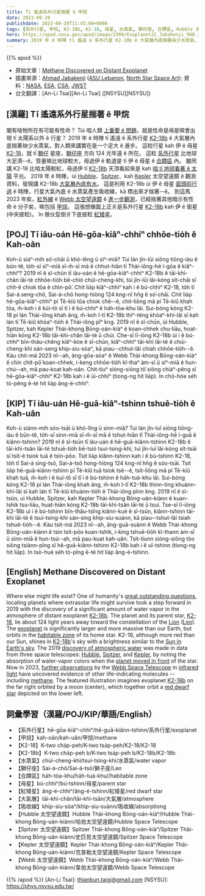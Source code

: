 ```yaml
---
title: Tī 遙遠系外行星揣著 ê 甲烷
date: 2023-09-20
publishdate: 2023-09-20T11:45:00+0800
tags: [系外行星, 甲烷, K2-18b, K2-18, 母星, 水蒸氣, 獅仔座, 合蹛區, Hubble 太空望遠鏡, Spitzer 太空望遠鏡, Kepler 太空望遠鏡, Webb 太空望遠鏡, 紅矮星, 大氣層, 吸收線]
hero: https://apod.nasa.gov/apod/image/2309/ExoplanetJ2_Jabakenji_960.jpg
summary: 2019 年 ê 時陣 tī 遙遠 ê 系外行星 K2-18b ê 大氣層內底揣著袂少水蒸氣，對人類來講實在是一个足大 ê 進步。
---
```


{{% apod %}}

- 原始文章：[Methane Discovered on Distant Exoplanet](https://apod.nasa.gov/apod/ap230920.html)
- 插畫來源：[Ahmad Jabakenji](mailto:a.jabakenji@gmail.com) ([ASU Lebanon](https://www.instagram.com/asu_lebanon/), [North Star Space Art](https://www.instagram.com/north_star_space_art/)); 資料：[NASA](https://www.nasa.gov/), [ESA](https://www.esa.int), [CSA](https://www.asc-csa.gc.ca/eng/), [JWST](https://webb.nasa.gov/)
- 台文翻譯：[An-Li Tsai][An-Li Tsai] ([NSYSU][NSYSU])

## [漢羅] Tī 遙遠系外行星揣著 ê 甲烷
閣有啥物所在有可能有性命？
Tùi 咱人類 [上重要 ê 問題][great outstanding questions]，就是性命是毋是嘛會出現 tī 太陽系以外 ê 行星？
2019 年 ê 時陣 tī 遙遠 ê 系外行星 [K2-18b][K2-18b 1] ê 大氣層內底揣著袂少水蒸氣，對人類來講實在是一个足大 ê 進步。
這粒行星 kah 伊 ê 母星 [K2-18][K2-18]，就 tī [獅仔][Lion] 星座，[獅仔座][Leo] 方向 124 光年遠 ê 所在。
這粒 [系外行星][exoplanet] 比地球大足濟--ê，質量嘛比地球較大，毋過伊 ê 軌道是 tī 伊 ê 母星 ê [合蹛區][habitable zone] 內。
雖罔講 K2-18 比咱太陽較紅，毋過伊 tī [K2-18b][K2-18b 2] 天頂看起來是 kah [咱 tī 地球看著 ê 太陽][Sun in Earth's sky] 平光。
2019 年 ê 時陣，ùi [Hubble][Hubble]、[Spitzer][Spitzer]、kah [Kepler][Kepler] 太空望遠鏡 ê 觀測資料，發現講 K2-18b [大氣層內底有水][discovery of atmospheric water]。
這是利用 K2-18b ùi 伊 ê 母星 [面頭前行過][planet moved in front] ê 時陣，行星大氣內底 ê 水蒸氣產生吸收線，kā 標出來才揣著--ê。
到這馬 2023 年矣，[紅外線][infrared light] ê [Webb 太空望遠鏡][Webb Space Telescope] ê [進一步觀測][further observations]，已經揣著其他暗示有性命 ê 分子矣，嘛包括 [甲烷][methane]。
這張想像圖上正爿是系外行星 [K2-18b][K2-18b 3] kah 伊 ê 衛星 (中央彼粒)。
In 做伙踅倒爿下底彼粒 [紅矮星][red dwarf star]。

## [POJ] Tī iâu-oán Hē-gōa-kiâⁿ-chhiⁿ chhōe-tio̍h ê Kah-oân
Koh-ū siáⁿ-mih só͘-chāi ū khó-lêng ū sìⁿ-miā?
Tùi lán jîn-lūi siōng tiōng-iàu ê būn-tê, to̍h-sī sìⁿ-miā sī-m̄-sī mā ē chhut-hiān tī Thài-iông-hē í-gōa ê kiâⁿ-chhiⁿ?
2019 nî ê sî-chūn tī iâu-oán ê hē-gōa-kiâⁿ-chhiⁿ K2-18b ê tāi-khì-chân lāi-té chhōe-tio̍h bē-chió chúi-cheng-khì, tùi jîn-lūi lâi-kóng si̍t-chāi sī chi̍t-ê chiok tōa ê chìn-pō͘.
Chit lia̍p kiâⁿ-chhiⁿ kah i ê bú-chhiⁿ K2-18, to̍h tī Sai-á seng-chō, Sai-á-chō hong-hiòng 124 kng-nî hn̄g ê só͘-chāi.
Chit lia̍p hē-gōa-kiâⁿ-chhiⁿ pí Tē-kiû tōa chiok chē--ê, chit-liōng mā pí Tē-kiû khah tōa, m̄-koh i ê kúi-tō sī tī i ê bú-chhiⁿ ê ha̍h-tòa-khu lāi.
Sui-bóng kóng K2-18 pí lán Thài-iông khah âng, m̄-koh I-tī K2-18b thiⁿ-téng khòaⁿ-khí-lâi sī kah lán tī Tē-kiû khòaⁿ-tio̍h ê Thài-iông pîⁿ kng.
2019 nî ê sî-chūn, ùi Hubble, Spitzer, kah Kepler Thài-khong Bōng-oán-kiàⁿ ê koan-chhek chu-liāu, hoat-hiān kóng K2-18b tāi-khì-chân lāi-té ū chúi.
Che-sī lī-iōng K2-18b ùi i ê bú-chhiⁿ bīn-thâu-chêng kiâⁿ-kòe ê sî-chūn, kiâⁿ-chhiⁿ tāi-khì lāi-té ê chúi-cheng-khì sán-seng khip-siu-sòaⁿ, kā piau--chhut-lâi chiah chhōe-tio̍h--ê.
Kàu chit-má 2023 nî--ah, âng-gōa-sòaⁿ ê Webb Thài-khong Bōng-oán-kiàⁿ ê chìn chi̍t-pō͘ koan-chhek, í-keng chhōe-tio̍h kî-thaⁿ àm-sī ū sìⁿ-miā ê hun-chú--ah, mā pau-koat kah-oân.
Chit-tiuⁿ sióng-siōng tô͘ siōng chiàⁿ-pêng sī hē-gōa-kiâⁿ-chhiⁿ K2-18b kah i ê ūi-chhiⁿ (tiong-ng hit lia̍p).
In chò-hóe se̍h tò-pêng ē-té hit lia̍p âng-é-chhiⁿ.

## [KIP] Tī iâu-uán Hē-guā-kiâⁿ-tshinn tshuē-tio̍h ê Kah-uân
Koh-ū siánn-mih sóo-tsāi ū khó-lîng ū sìnn-miā?
Tuì lán jîn-luī siōng tiōng-iàu ê būn-tê, to̍h-sī sìnn-miā sī-m̄-sī mā ē tshut-hiān tī Thài-iông-hē í-guā ê kiânn-tshinn?
2019 nî ê sî-tsūn tī iâu-uán ê hē-guā-kiânn-tshinn K2-18b ê tāi-khì-tsân lāi-té tshuē-tio̍h bē-tsió tsuí-tsing-khì, tuì jîn-luī lâi-kóng si̍t-tsāi sī tsi̍t-ê tsiok tuā ê tsìn-pōo.
Tsit lia̍p kiânn-tshinn kah i ê bú-tshinn K2-18, to̍h tī Sai-á sing-tsō, Sai-á-tsō hong-hiòng 124 kng-nî hn̄g ê sóo-tsāi.
Tsit lia̍p hē-guā-kiânn-tshinn pí Tē-kiû tuā tsiok tsē--ê, tsit-liōng mā pí Tē-kiû khah tuā, m̄-koh i ê kuí-tō sī tī i ê bú-tshinn ê ha̍h-tuà-khu lāi.
Sui-bóng kóng K2-18 pí lán Thài-iông khah âng, m̄-koh I-tī K2-18b thinn-tíng khuànn-khí-lâi sī kah lán tī Tē-kiû khuànn-tio̍h ê Thài-iông pînn kng.
2019 nî ê sî-tsūn, uì Hubble, Spitzer, kah Kepler Thài-khong Bōng-uán-kiànn ê kuan-tshik tsu-liāu, huat-hiān kóng K2-18b tāi-khì-tsân lāi-té ū tsuí.
Tse-sī lī-iōng K2-18b uì i ê bú-tshinn bīn-thâu-tsîng kiânn-kuè ê sî-tsūn, kiânn-tshinn tāi-khì lāi-té ê tsuí-tsing-khì sán-sing khip-siu-suànn, kā piau--tshut-lâi tsiah tshuē-tio̍h--ê.
Kàu tsit-má 2023 nî--ah, âng-guā-suànn ê Webb Thài-khong Bōng-uán-kiànn ê tsìn tsi̍t-pōo kuan-tshik, í-king tshuē-tio̍h kî-thann àm-sī ū sìnn-miā ê hun-tsú--ah, mā pau-kuat kah-uân.
Tsit-tiunn sióng-siōng tôo siōng tsiànn-pîng sī hē-guā-kiânn-tshinn K2-18b kah i ê uī-tshinn (tiong-ng hit lia̍p).
In tsò-hué se̍h tò-pîng ē-té hit lia̍p âng-é-tshinn.

## [English] Methane Discovered on Distant Exoplanet
Where else might life exist?
One of humanity's [great outstanding questions][great outstanding questions], locating planets where extrasolar life might survive took a step forward in 2019 with the discovery of a significant amount of water vapor in the atmosphere of distant exoplanet [K2-18b][K2-18b 1].
The planet and its parent star, [K2-18][K2-18], lie about 124 light years away toward the constellation of the [Lion][Lion] ([Leo][Leo]).
The [exoplanet][exoplanet] is significantly larger and more massive than our Earth, but orbits in the [habitable zone][habitable zone] of its home star.
K2-18, although more red than our Sun, shines in [K2-18b][K2-18b 2]'s sky with a brightness similar to the [Sun in Earth's sky][Sun in Earth's sky].
The 2019 [discovery of atmospheric water][discovery of atmospheric water] was made in data from three space telescopes: [Hubble][Hubble], [Spitzer][Spitzer], and [Kepler][Kepler], by noting the absorption of water-vapor colors when the [planet moved in front][planet moved in front] of the star.
Now in 2023, [further observations][further observations] by the [Webb Space Telescope][Webb Space Telescope] in [infrared light][infrared light] have uncovered evidence of other life-indicating molecules -- including [methane][methane].
The featured illustration imagines exoplanet [K2-18b][K2-18b 3] on the far right orbited by a moon (center), which together orbit a [red dwarf star][red dwarf star] depicted on the lower left.

## 詞彙學習（漢羅/POJ/KIP/華語/English）
- 【系外行星】hē-gōa-kiâⁿ-chhiⁿ/hē-guā-kiânn-tshinn/系外行星/exoplanet
- 【甲烷】kah-oân/kah-uân/甲烷/methane
- 【K2-18】K-two cha̍p-peh/K-two tsa̍p-peh/K2-18/K2-18
- 【K2-18b】K-two cha̍p-peh b/K-two tsa̍p-peh b/K2-18b/K2-18b
- 【水蒸氣】chúi-cheng-khì/tsuí-tsing-khì/水蒸氣/water vapor
- 【獅仔座】Sai-á-chō/Sai-á-tsō/獅子座/Leo
- 【合蹛區】ha̍h-tòa-khu/ha̍h-tuà-khu//habitable zone
- 【母星】bú-chhiⁿ/bú-tshinn/母星/parent star
- 【紅矮星】âng-é-chhiⁿ/âng-é-tshinn/紅矮星/red dwarf star
- 【大氣層】tāi-khì-chân/tāi-khì-tsân/大氣層/atmosphere
- 【吸收線】khip-siu-sòaⁿ/khip-siu-suànn/吸收線/absorptiong
- 【Hubble 太空望遠鏡】Hubble Thài-khong Bōng-oán-kiàⁿ/Hubble Thài-khong Bōng-uán-kiànn/哈伯太空望遠鏡/Hubble Space Telescope
- 【Spitzer 太空望遠鏡】Spitzer Thài-khong Bōng-oán-kiàⁿ/Spitzer Thài-khong Bōng-uán-kiànn/史匹哲太空望遠鏡/Spitzer Space Telescope
- 【Kepler 太空望遠鏡】Kepler Thài-khong Bōng-oán-kiàⁿ/Kepler Thài-khong Bōng-uán-kiànn/克普勒太空望遠鏡/Kepler Space Telescope
- 【Webb 太空望遠鏡】Webb Thài-khong Bōng-oán-kiàⁿ/Webb Thài-khong Bōng-uán-kiànn/韋伯太空望遠鏡/Webb Space Telescope

{{% /apod %}}
[An-Li Tsai]: thianbun.taigi@gmail.com
[NSYSU]: https://phys.nsysu.edu.tw/

[copyright]: https://apod.nasa.gov/apod/fap/lib/about_apod.html#srapply
[License]: https://creativecommons.org/licenses/by/2.0/

[great outstanding questions]:https://apod.nasa.gov/debate/debate100th.html
[K2-18b 1]:https://en.wikipedia.org/wiki/K2-18b
[K2-18]:https://en.wikipedia.org/wiki/K2-18
[Lion]:http://ae01.alicdn.com/kf/HTB1wvWmKxSYBuNjSspjq6x73VXay.jpg_q50.jpg
[Leo]:https://en.wikipedia.org/wiki/Leo_(constellation)
[exoplanet]:https://apod.nasa.gov/apod/ap190710.html
[habitable zone]:https://www.nasa.gov/ames/kepler/habitable-zones-of-different-stars
[K2-18b 2]:https://www.spacetelescope.org/videos/heic1916a/
[Sun in Earth's sky]:https://apod.nasa.gov/apod/ap150512.html
[discovery of atmospheric water]:https://nouvelles.umontreal.ca/en/article/2019/09/11/water-detected-on-an-exoplanet-located-in-its-star-s-habitable-zone/
[Hubble]:https://hubblesite.org/mission-and-telescope/the-telescope
[Spitzer]:https://www.nasa.gov/mission_pages/spitzer/main/index.html
[Kepler]:https://www.nasa.gov/mission_pages/kepler/spacecraft/index.html
[planet moved in front]:http://www.planetary.org/explore/space-topics/exoplanets/transit-photometry.html
[further observations]:https://arxiv.org/abs/2309.05566
[Webb Space Telescope]:https://www.nasa.gov/mission_pages/webb/main/index.html
[infrared light]:https://science.nasa.gov/ems/07_infraredwaves
[methane]:https://science.nasa.gov/news-articles/methane-stinks-earth-mars-and-beyond
[K2-18b 3]:https://www.nasa.gov/goddard/2023/webb-discovers-methane-carbon-dioxide-in-atmosphere-of-k2-18b
[red dwarf star]:https://en.wikipedia.org/wiki/Red_dwarf
